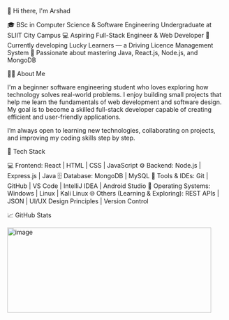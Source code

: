 👋 Hi there, I'm Arshad


🎓 BSc in Computer Science & Software Engineering Undergraduate at SLIIT City Campus 
💻 Aspiring Full-Stack Engineer & Web Developer
🚀 Currently developing Lucky Learners — a Driving Licence Management System
🌱 Passionate about mastering Java, React.js, Node.js, and MongoDB


👨‍💻 About Me

I'm a beginner software engineering student who loves exploring how technology solves real-world problems.
I enjoy building small projects that help me learn the fundamentals of web development and software design.
My goal is to become a skilled full-stack developer capable of creating efficient and user-friendly applications.

I’m always open to learning new technologies, collaborating on projects, and improving my coding skills step by step.


🧰 Tech Stack

💻 Frontend:
React | HTML | CSS | JavaScript
⚙️ Backend:
Node.js | Express.js | Java
🗄️ Database:
MongoDB | MySQL
🧠 Tools & IDEs:
Git | GitHub | VS Code | IntelliJ IDEA | Android Studio
💽 Operating Systems:
Windows | Linux | Kali Linux
🌐 Others (Learning & Exploring):
REST APIs | JSON | UI/UX Design Principles | Version Control


📈 GitHub Stats

<img width="467" height="195" alt="image" src="https://github.com/user-attachments/assets/e3a22f30-e01c-4222-8798-b39acada4520" />






